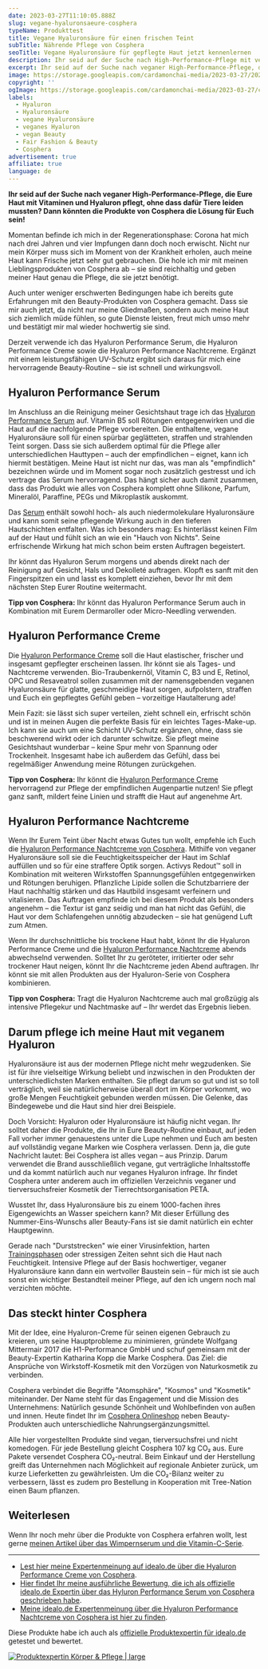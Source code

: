 ```yaml
---
date: 2023-03-27T11:10:05.888Z
slug: vegane-hyaluronsaeure-cosphera
typeName: Produkttest
title: Vegane Hyaluronsäure für einen frischen Teint
subTitle: Nährende Pflege von Cosphera
seoTitle: Vegane Hyaluronsäure für gepflegte Haut jetzt kennenlernen
description: Ihr seid auf der Suche nach High-Performance-Pflege mit veganer Hyaluronsäure? Dann solltet Ihr die Produkte von Cosphera unbedingt kennenlernen! Jetzt Infos holen!
excerpt: Ihr seid auf der Suche nach veganer High-Performance-Pflege, die Eure Haut mit Vitaminen und Hyaluron  pflegt, ohne dass dafür Tiere leiden mussten? Dann könnten die Produkte von Cosphera die Lösung für Euch sein! Ich habe sie getestet und genau für Euch notiert, wie Ihr sie am besten verwendet.
image: https://storage.googleapis.com/cardamonchai-media/2023-03-27/2023-17-cosphera-014-jpg-imagine-082868_5a6176_2048_1536/640.webp
copyright: ''
ogImage: https://storage.googleapis.com/cardamonchai-media/2023-03-27/cosphera-vegane-hyaluronsaeure-og-jpg-imagine-f8e8d8_73737b_1200_628/640.webp
labels:
  - Hyaluron
  - Hyaluronsäure
  - vegane Hyaluronsäure
  - veganes Hyaluron
  - vegan Beauty
  - Fair Fashion & Beauty
  - Cosphera
advertisement: true
affiliate: true
language: de
---
```


**Ihr seid auf der Suche nach veganer High-Performance-Pflege, die Eure Haut mit Vitaminen und Hyaluron pflegt, ohne dass dafür Tiere leiden mussten? Dann könnten die Produkte von Cosphera die Lösung für Euch sein!**

Momentan befinde ich mich in der Regenerationsphase: Corona hat mich nach drei Jahren und vier Impfungen dann doch noch erwischt. Nicht nur mein Körper muss sich im Moment von der Krankheit erholen, auch meine Haut kann Frische jetzt sehr gut gebrauchen. Die hole ich mir mit meinen Lieblingsprodukten von Cosphera ab – sie sind reichhaltig und geben meiner Haut genau die Pflege, die sie jetzt benötigt.

Auch unter weniger erschwerten Bedingungen habe ich bereits gute Erfahrungen mit den Beauty-Produkten von Cosphera gemacht. Dass sie mir auch jetzt, da nicht nur meine Gliedmaßen, sondern auch meine Haut sich ziemlich müde fühlen, so gute Dienste leisten, freut mich umso mehr und bestätigt mir mal wieder hochwertig sie sind.

Derzeit verwende ich das Hyaluron Performance Serum, die Hyaluron Performance Creme sowie die Hyaluron Performance Nachtcreme. Ergänzt mit einem leistungsfähigen UV-Schutz ergibt sich daraus für mich eine hervorragende Beauty-Routine – sie ist schnell und wirkungsvoll.

<Gallery name="vegane-hyaluronsaeure-cosphera-2" />

## Hyaluron Performance Serum

Im Anschluss an die Reinigung meiner Gesichtshaut trage ich das [Hyaluron Performance Serum](https://t.adcell.com/p/click?promoId=243730&slotId=80259&param0=https%3A%2F%2Fcosphera.net%2Fproduct%2Fhyaluron-serum) auf. Vitamin B5 soll Rötungen entgegenwirken und die Haut auf die nachfolgende Pflege vorbereiten. Die enthaltene, vegane Hyaluronsäure soll für einen spürbar geglätteten, straffen und strahlenden Teint sorgen. Dass sie sich außerdem optimal für die Pflege aller unterschiedlichen Hauttypen – auch der empfindlichen – eignet, kann ich hiermit bestätigen. Meine Haut ist nicht nur das, was man als "empfindlich" bezeichnen würde und im Moment sogar noch zusätzlich gestresst und ich vertrage das Serum hervorragend. Das hängt sicher auch damit zusammen, dass das Produkt wie alles von Cosphera komplett ohne Silikone, Parfum, Mineralöl, Paraffine, PEGs und Mikroplastik auskommt.

Das [Serum](https://t.adcell.com/p/click?promoId=243730&slotId=80259&param0=https%3A%2F%2Fcosphera.net%2Fproduct%2Fhyaluron-serum) enthält sowohl hoch- als auch niedermolekulare Hyaluronsäure und kann somit seine pflegende Wirkung auch in den tieferen Hautschichten entfalten. Was ich besonders mag: Es hinterlässt keinen Film auf der Haut und fühlt sich an wie ein "Hauch von Nichts". Seine erfrischende Wirkung hat mich schon beim ersten Auftragen begeistert.

Ihr könnt das Hyaluron Serum morgens und abends direkt nach der Reinigung auf Gesicht, Hals und Dekolleté auftragen. Klopft es sanft mit den Fingerspitzen ein und lasst es komplett einziehen, bevor Ihr mit dem nächsten Step Eurer Routine weitermacht.

**Tipp von Cosphera:** Ihr könnt das Hyaluron Performance Serum auch in Kombination mit Eurem Dermaroller oder Micro-Needling verwenden.

## Hyaluron Performance Creme

Die [Hyaluron Performance Creme](https://t.adcell.com/p/click?promoId=243730&slotId=80259&param0=https%3A%2F%2Fcosphera.net%2Fproduct%2Fhyaluron-creme) soll die Haut elastischer, frischer und insgesamt gepflegter erscheinen lassen. Ihr könnt sie als Tages- und Nachtcreme verwenden. Bio-Traubenkernöl, Vitamin C, B3 und E, Retinol, OPC und Resaveatrol sollen zusammen mit der namensgebenden veganen Hyaluronsäure für glatte, geschmeidige Haut sorgen, aufpolstern, straffen und Euch ein gepflegtes Gefühl geben – vorzeitige Hautalterung ade!

Mein Fazit: sie lässt sich super verteilen, zieht schnell ein, erfrischt schön und ist in meinen Augen die perfekte Basis für ein leichtes Tages-Make-up. Ich kann sie auch um eine Schicht UV-Schutz ergänzen, ohne, dass sie beschwerend wirkt oder ich darunter schwitze. Sie pflegt meine Gesichtshaut wunderbar – keine Spur mehr von Spannung oder Trockenheit. Insgesamt habe ich außerdem das Gefühl, dass bei regelmäßiger Anwendung meine Rötungen zurückgehen.

**Tipp von Cosphera:** Ihr könnt die [Hyaluron Performance Creme](https://t.adcell.com/p/click?promoId=243730&slotId=80259&param0=https%3A%2F%2Fcosphera.net%2Fproduct%2Fhyaluron-creme) hervorragend zur Pflege der empfindlichen Augenpartie nutzen! Sie pflegt ganz sanft, mildert feine Linien und strafft die Haut auf angenehme Art.

## Hyaluron Performance Nachtcreme

Wenn Ihr Eurem Teint über Nacht etwas Gutes tun wollt, empfehle ich Euch die [Hyaluron Performance Nachtcreme von Cosphera](https://t.adcell.com/p/click?promoId=243730&slotId=80259&param0=https%3A%2F%2Fcosphera.net%2Fproduct%2Fhyaluron-nachtcreme). Mithilfe von veganer Hyaluronsäure soll sie die Feuchtigkeitsspeicher der Haut im Schlaf auffüllen und so für eine straffere Optik sorgen. Activys Redout™ soll in Kombination mit weiteren Wirkstoffen Spannungsgefühlen entgegenwirken und Rötungen beruhigen. Pflanzliche Lipide sollen die Schutzbarriere der Haut nachhaltig stärken und das Hautbild insgesamt verfeinern und vitalisieren. Das Auftragen empfinde ich bei diesem Produkt als besonders angenehm – die Textur ist ganz seidig und man hat nicht das Gefühl, die Haut vor dem Schlafengehen unnötig abzudecken – sie hat genügend Luft zum Atmen.

Wenn Ihr durchschnittliche bis trockene Haut habt, könnt Ihr die Hyaluron Performance Creme und die [Hyaluron Performance Nachtcreme](https://t.adcell.com/p/click?promoId=243730&slotId=80259&param0=https%3A%2F%2Fcosphera.net%2Fproduct%2Fhyaluron-nachtcreme) abends abwechselnd verwenden. Solltet Ihr zu geröteter, irritierter oder sehr trockener Haut neigen, könnt Ihr die Nachtcreme jeden Abend auftragen. Ihr könnt sie mit allen Produkten aus der Hyaluron-Serie von Cosphera kombinieren.

**Tipp von Cosphera:** Tragt die Hyaluron Nachtcreme auch mal großzügig als intensive Pflegekur und Nachtmaske auf – Ihr werdet das Ergebnis lieben.

## Darum pflege ich meine Haut mit veganem Hyaluron

Hyaluronsäure ist aus der modernen Pflege nicht mehr wegzudenken. Sie ist für ihre vielseitige Wirkung beliebt und inzwischen in den Produkten der unterschiedlichsten Marken enthalten. Sie pflegt darum so gut und ist so toll verträglich, weil sie natürlicherweise überall dort im Körper vorkommt, wo große Mengen Feuchtigkeit gebunden werden müssen. Die Gelenke, das Bindegewebe und die Haut sind hier drei Beispiele.

Doch Vorsicht: Hyaluron oder Hyaluronsäure ist häufig nicht vegan. Ihr solltet daher die Produkte, die Ihr in Eure Beauty-Routine einbaut, auf jeden Fall vorher immer genauestens unter die Lupe nehmen und Euch am besten auf vollständig vegane Marken wie Cosphera verlassen. Denn ja, die gute Nachricht lautet: Bei Cosphera ist alles vegan – aus Prinzip. Darum verwendet die Brand ausschließlich vegane, gut verträgliche Inhaltsstoffe und da kommt natürlich auch nur veganes Hyaluron infrage. Ihr findet Cosphera unter anderem auch im offiziellen Verzeichnis veganer und tierversuchsfreier Kosmetik der Tierrechtsorganisation PETA.

Wusstet Ihr, dass Hyaluronsäure bis zu einem 1000-fachen ihres Eigengewichts an Wasser speichern kann? Mit dieser Erfüllung des Nummer-Eins-Wunschs aller Beauty-Fans ist sie damit natürlich ein echter Hauptgewinn.

Gerade nach "Durststrecken" wie einer Virusinfektion, harten [Trainingsphasen](/2023/01/pre-workout-post-workout/) oder stressigen Zeiten sehnt sich die Haut nach Feuchtigkeit. Intensive Pflege auf der Basis hochwertiger, veganer Hyaluronsäure kann dann ein wertvoller Baustein sein – für mich ist sie auch sonst ein wichtiger Bestandteil meiner Pflege, auf den ich ungern noch mal verzichten möchte.

## Das steckt hinter Cosphera

Mit der Idee, eine Hyaluron-Creme für seinen eigenen Gebrauch zu kreieren, um seine Hauptprobleme zu minimieren, gründete Wolfgang Mittermair 2017 die H1-Performance GmbH und schuf gemeinsam mit der Beauty-Expertin Katharina Kopp die Marke Cosphera. Das Ziel: die Ansprüche von Wirkstoff-Kosmetik mit den Vorzügen von Naturkosmetik zu verbinden.

Cosphera verbindet die Begriffe "Atomsphäre", "Kosmos" und "Kosmetik" miteinander. Der Name steht für das Engagement und die Mission des Unternehmens: Natürlich gesunde Schönheit und Wohlbefinden von außen und innen. Heute findet Ihr im [Cosphera Onlineshop](https://t.adcell.com/p/click?promoId=243730&slotId=80259&param0=https%3A%2F%2Fcosphera.net%2F) neben Beauty-Produkten auch unterschiedliche Nahrungsergänzungsmittel.

Alle hier vorgestellten Produkte sind vegan, tierversuchsfrei und nicht komedogen. Für jede Bestellung gleicht Cosphera 107 kg CO₂ aus. Eure Pakete versendet Cosphera CO₂-neutral. Beim Einkauf und der Herstellung greift das Unternehmen nach Möglichkeit auf regionale Anbieter zurück, um kurze Lieferketten zu gewährleisten. Um die CO₂-Bilanz weiter zu verbessern, lässt es zudem pro Bestellung in Kooperation mit Tree-Nation einen Baum pflanzen.

## Weiterlesen

Wenn Ihr noch mehr über die Produkte von Cosphera erfahren wollt, lest gerne [meinen Artikel über das Wimpernserum und die Vitamin-C-Serie](/2021/07/cosphera-vegane-kosmetik/).

<Gallery name="vegane-hyaluronsaeure-cosphera-1" />

---

- [Lest hier meine Expertenmeinung auf idealo.de über die Hyaluron Performance Creme von Cosphera](https://tidd.ly/3HBqdjD).
- [Hier findet Ihr meine ausführliche Bewertung, die ich als offizielle idealo.de Expertin über das Hyluron Performance Serum von Cosphera geschrieben habe](https://tidd.ly/3Om5OD1).
- [Meine idealo.de Expertenmeinung über die Hyaluron Performance Nachtcreme von Cosphera ist hier zu finden](https://tidd.ly/3Olt6ZK).

Diese Produkte habe ich auch als [offizielle Produktexpertin für idealo.de](https://tidd.ly/492ImCI) getestet und bewertet.

[![Produktexpertin Körper & Pflege | large](https://storage.googleapis.com/cardamonchai-media/2024-01-24/idealo-produktexpertin-anne-reis-soundsvegan-com-jpg-imagine-181818_565c63_1024_768/640.webp)](https://tidd.ly/492ImCI)
